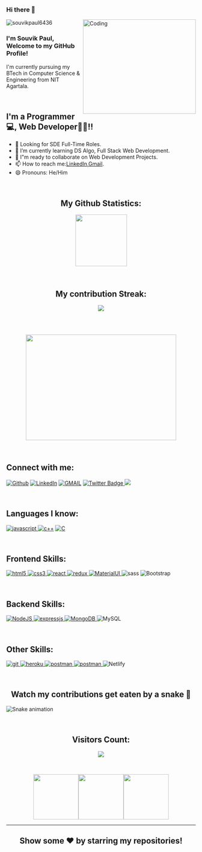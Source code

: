 


### Hi there 👋

<img align="right" alt="Coding" width="300" height="250" src="https://github.com/Ayushparikh-code/Ayushparikh-code/blob/main/coding-freak%20(1).gif">
<p align="left"> <img src="https://komarev.com/ghpvc/?username=souvikpaul6436&label=Profile%20views&color=0e75b6&style=flat" alt="souvikpaul6436" /> </p>

### I'm Souvik Paul, Welcome to my GitHub Profile!

I'm currently pursuing my BTech in Computer Science & Engineering from NIT Agartala.


<br >


## I'm a Programmer💻, Web Developer👨‍💻!!
- 👀 Looking for SDE Full-Time Roles.
- 🌱 I’m currently learning DS Algo, Full Stack Web Development.
- 💞️ I"m ready to collaborate on Web Development Projects.
- 📫 How to reach me:[LinkedIn](https://www.linkedin.com/in/souvik-paul-1271531ba/),[Gmail](mailto:souvikpaul6436@gmail.com).
- 😄 Pronouns: He/Him 

<br />

<!-- GitHub Stats -->
<h2 align="center">My Github Statistics: </h2>   
  
<p align="center">
  
<img height="137px" src="https://github-readme-stats.vercel.app/api?username=souvikpaul6436&hide_title=true&hide_border=true&show_icons=true&include_all_commits=true&count_private=true&line_height=21&text_color=000&icon_color=000&bg_color=0,ea6161,ffc64d,fffc4d,52fa5a&theme=graywhite" />

</p>

<br />

<!-- GitHub Stats -->
<h2 align="center">My contribution Streak: </h2>

<p align="center">
<img src=https://github-readme-streak-stats.herokuapp.com/?user=souvikpaul6436&theme=dark&hide_border=true&background=0D1117&stroke=0000%22/](https://github-readme-streak-stats.herokuapp.com/?user=souvikpaul6436&theme=gruvbox&hide_border=true)/>
</p>  

<br />

<br />
 <p align="center">
  <img  width="400px" height="280px" src="https://media.giphy.com/media/3o7qE1YN7aBOFPRw8E/giphy.gif">
</p>

<br />

## Connect with me:

<p align="left"> 
<a href="https://github.com/souvikpaul6436" target="_blank"><img alt="Github" src="https://img.shields.io/badge/GitHub-%2312100E.svg?&style=for-the-badge&logo=Github&logoColor=white" /></a>  
<a href="https://www.linkedin.com/in/souvik-paul-1271531ba/" target="_blank"><img alt="LinkedIn" src="https://img.shields.io/badge/linkedin-%230077B5.svg?&style=for-the-badge&logo=linkedin&logoColor=white" /></a>
<a href="mailto:souvikpaul6436@gmail.com" target="_blank"><img alt="GMAIL" src="https://img.shields.io/badge/Gmail-D14836?style=for-the-badge&logo=gmail&logoColor=white" /></a> 
<a href="https://twitter.com/@souvikp47663821">
    <img src="https://img.shields.io/badge/Twitter-blue?style=for-the-badge&logo=twitter&logoColor=white" alt="Twitter Badge"/>
<a href="https://instagram.com/__souvik_paul__" target="_blank"><img src="https://img.shields.io/badge/-Instagram-%23E4405F?style=for-the-badge&logo=instagram&logoColor=white" target="_blank"></a>
 
</p>

<br />

## Languages I know:

<p align="left">
<a href="https://developer.mozilla.org/en-US/docs/Web/JavaScript" target="_blank"> 
<img src="https://img.shields.io/badge/JavaScript-F7DF1E?style=for-the-badge&logo=javascript&logoColor=black" alt="javascript" /> </a> 
<a href="https://isocpp.org/" target="_blank"><img src="https://img.shields.io/badge/C++-blue.svg?style=for-the-badge&logo=c%2B%2B&logoColor=black" alt="c++" /></a>
<a href="https://isocpp.org/" target="_blank"><img alt="C" src="https://img.shields.io/badge/c-%2300599C.svg?style=for-the-badge&logo=c&logoColor=white"/></a>
</p> 

<br />

## Frontend Skills:

<p align="left">
<a href="https://www.w3.org/html/" target="_blank"> <img src="https://img.shields.io/badge/HTML5-E34F26?style=for-the-badge&logo=html5&logoColor=white" alt="html5" /> </a>
<a href="https://www.w3schools.com/css/" target="_blank"> <img src="https://img.shields.io/badge/CSS3-1572B6?style=for-the-badge&logo=css3&logoColor=white" alt="css3" /> </a>
<a href="https://reactjs.org/" target="_blank"> <img src="https://img.shields.io/badge/React-20232A?style=for-the-badge&logo=react&logoColor=61DAFB" alt="react" /> </a>
<a href="https://redux.js.org" target="_blank"> <img src="https://img.shields.io/badge/Redux-593D88?style=for-the-badge&logo=redux&logoColor=white" alt="redux" /> </a>
<a href="https://mui.com/" target="_blank"> <img src="https://img.shields.io/badge/Material%20UI-007FFF?style=for-the-badge&logo=mui&logoColor=white" alt="MaterialUI" /> </a>
<img alt="sass" src="https://img.shields.io/badge/Sass-CC6699?style=for-the-badge&logo=sass&logoColor=white"/>
<img alt="Bootstrap" src="https://img.shields.io/badge/bootstrap-%23563D7C.svg?style=for-the-badge&logo=bootstrap&logoColor=white"/>
</p>
<br />

## Backend Skills:

<p align="left">
<a href="https://nodejs.org" target="_blank"> <img alt="NodeJS" src="https://img.shields.io/badge/node.js-%2343853D.svg?style=for-the-badge&logo=node-dot-js&logoColor=white"/> </a>
<a href="https://www.expressjs.com" target="_blank"> <img src="https://img.shields.io/badge/Express.js-000000?style=for-the-badge&logo=express&logoColor=white" alt="expressjs" /> </a>
<a href="https://www.mongodb.com/" target="_blank"> <img alt="MongoDB" src ="https://img.shields.io/badge/MongoDB-%234ea94b.svg?style=for-the-badge&logo=mongodb&logoColor=white"/> </a>
<img alt="MySQL" src="https://img.shields.io/badge/mysql-%2300f.svg?style=for-the-badge&logo=mysql&logoColor=white"/>

</p>
<br />

## Other Skills:

<p align="left">
<a href="https://git-scm.com/" target="_blank"> <img src="https://img.shields.io/badge/Git-F05032?style=for-the-badge&logo=git&logoColor=white" alt="git" /> </a>
<a href="https://heroku.com" target="_blank"> <img src="https://img.shields.io/badge/Heroku-430098?style=for-the-badge&logo=heroku&logoColor=white" alt="heroku" /> </a>
<a href="https://postman.com" target="_blank"> <img src="https://img.shields.io/badge/postman-E95723?style=for-the-badge&logo=postman&logoColor=white" alt="postman" /> </a>
<a href="https://code.visualstudio.com" target="_blank"> <img src="https://img.shields.io/badge/VS_Code-0078D4?style=for-the-badge&logo=visual%20studio%20code&logoColor=white" alt="postman" /> </a>
<img alt="Netlify" src="https://img.shields.io/badge/Netlify-00C7B7?style=for-the-badge&logo=netlify&logoColor=white"/>
</div><br/> 
  
</p>





<br />

  
 <h2 align="center">Watch my contributions get eaten by a snake 🐍</h2>   

![Snake animation](https://github.com/souvikpaul6436/souvikpaul6436/blob/output/github-contribution-grid-snake.gif)



<br />

<!-- Visitors Count -->
<h2 align="center">Visitors Count: </h2>    
<p align="center"><img align="center" src="https://profile-counter.glitch.me/{souvikpaul6436}/count.svg" /></p> 
<!-- https://cdn4.iconfinder.com/data/icons/logos-and-brands/512/189_Kaggle_logo_logos-512 -->
<br />

<p align="center">
<img align="" height='120px' src="https://github.com/aryashah2k/aryashah2k/blob/main/assets/Geometric%20White.gif" /><img align="" height='120px' src="https://raw.githubusercontent.com/rodrigograca31/rodrigograca31/master/matrix.svg" /><img align="" height='120px' src="https://github.com/aryashah2k/aryashah2k/blob/main/assets/Geometric%20White.gif" />
</p>
<hr>


  
 <!-- Ending -->
<h2 align="center">Show some ❤️ by starring my repositories! </h2 

  


